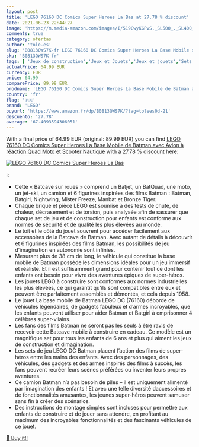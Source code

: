 ```yaml
---
layout: post
title: 'LEGO 76160 DC Comics Super Heroes La Bas at 27.78 % discount'
date: 2021-06-23 22:44:27
image: 'https://m.media-amazon.com/images/I/519CwyKGPvS._SL500_._SL400_.jpg'
comments: true
category: ofertas
author: 'tole.es'
slug: 'B0813QWS7K-fr LEGO 76160 DC Comics Super Heroes La Base Mobile de Batman...'
sku: 'B0813QWS7K-fr'
tags: [ 'Jeux de construction','Jeux et Jouets','Jeux et jouets','Sets de jeux de construction','lego', ]
actualPrice: 64.99 EUR
currency: EUR
price: 64.99
comparePrice: 89.99 EUR
prodname: 'LEGO 76160 DC Comics Super Heroes La Base Mobile de Batman avec Avion à réaction  Quad  Moto et Scooter Nautique'
country: 'fr'
flag: '🇫🇷'
brand: 'LEGO'
buyurl: 'https://www.amazon.fr/dp/B0813QWS7K/?tag=tolees0d-21'
descuento: '27.78'
average: '67.4093594306051'
---
```


With a final price of 64.99 EUR (original: 89.99 EUR) you can find [LEGO 76160 DC Comics Super Heroes La Base Mobile de Batman avec Avion à réaction  Quad  Moto et Scooter Nautique](https://www.amazon.fr/dp/B0813QWS7K/?tag=tolees0d-21) with a  27.78 % discount here:

[![LEGO 76160 DC Comics Super Heroes La Bas](https://m.media-amazon.com/images/I/519CwyKGPvS._SL500_._SL400_.jpg)](https://www.amazon.fr/dp/B0813QWS7K/?tag=tolees0d-21)

ℹ️:

- Cette « Batcave sur roues » comprend un Batjet, un BatQuad, une moto, un jet-ski, un camion et 6 figurines inspirées des films Batman : Batman, Batgirl, Nightwing, Mister Freeze, Manbat et Bronze Tiger.
- Chaque brique et pièce LEGO est soumise à des tests de chute, de chaleur, décrasement et de torsion, puis analysée afin de sassurer que chaque set de jeu et de construction pour enfants est conforme aux normes de sécurité et de qualité les plus élevées au monde.
- Le toit et le côté du jouet souvrent pour accéder facilement aux accessoires de la Batcave de Batman. Avec autant de détails à découvrir et 6 figurines inspirées des films Batman, les possibilités de jeu d’imagination en autonomie sont infinies.
- Mesurant plus de 38 cm de long, le véhicule qui constitue la base mobile de Batman possède les dimensions idéales pour un jeu immersif et réaliste. Et il est suffisamment grand pour contenir tout ce dont les enfants ont besoin pour vivre des aventures épiques de super-héros.
- Les jouets LEGO à construire sont conformes aux normes industrielles les plus élevées, ce qui garantit qu’ils sont compatibles entre eux et peuvent être parfaitement assemblés et démontés, et cela depuis 1958.
- Le jouet La base mobile de Batman LEGO DC (76160) déborde de véhicules légendaires, de gadgets fabuleux et d’armes incroyables, que les enfants peuvent utiliser pour aider Batman et Batgirl à emprisonner 4 célèbres super-vilains.
- Les fans des films Batman ne seront pas les seuls à être ravis de recevoir cette Batcave mobile à construire en cadeau. Ce modèle est un magnifique set pour tous les enfants de 6 ans et plus qui aiment les jeux de construction et dimagination.
- Les sets de jeu LEGO DC Batman placent l’action des films de super-héros entre les mains des enfants. Avec des personnages, des véhicules, des gadgets et des armes inspirés des films à succès, les fans peuvent recréer leurs scènes préférées ou inventer leurs propres aventures.
- Ce camion Batman n’a pas besoin de piles – il est uniquement alimenté par limagination des enfants ! Et avec une telle diversité daccessoires et de fonctionnalités amusantes, les jeunes super-héros peuvent samuser sans fin à créer des scénarios.
- Des instructions de montage simples sont incluses pour permettre aux enfants de construire et de jouer sans attendre, en profitant au maximum des incroyables fonctionnalités et des fascinants véhicules de ce jouet.

[🛒 Buy it!!](https://www.amazon.fr/dp/B0813QWS7K/?tag=tolees0d-21)
